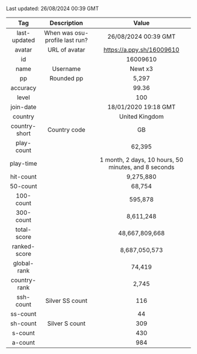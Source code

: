 Last updated: <!-- osu-last-updated -->26/08/2024 00:39 GMT<!-- osu-last-updated -->

|      Tag      |          Description           |                                              Value                                               |
| :-----------: | :----------------------------: | :----------------------------------------------------------------------------------------------: |
| last-updated  | When was osu-profile last run? |                <!-- osu-last-updated -->26/08/2024 00:39 GMT<!-- osu-last-updated -->                |
|    avatar     |         URL of avatar          |                 <!-- osu-avatar -->https://a.ppy.sh/16009610<!-- osu-avatar -->                  |
|      id       |                                |                              <!-- osu-id -->16009610<!-- osu-id -->                              |
|     name      |            Username            |                            <!-- osu-name -->Newt x3<!-- osu-name -->                             |
|      pp       |           Rounded pp           |                               <!-- osu-pp -->5,297<!-- osu-pp -->                                |
|   accuracy    |                                |                         <!-- osu-accuracy -->99.36<!-- osu-accuracy -->                          |
|     level     |                                |                             <!-- osu-level -->100<!-- osu-level -->                              |
|   join-date   |                                |                   <!-- osu-join-date -->18/01/2020 19:18 GMT<!-- osu-join-date -->                   |
|    country    |                                |                      <!-- osu-country -->United Kingdom<!-- osu-country -->                      |
| country-short |          Country code          |                      <!-- osu-country-short -->GB<!-- osu-country-short -->                      |
|  play-count   |                                |                       <!-- osu-play-count -->62,395<!-- osu-play-count -->                       |
|   play-time   |                                | <!-- osu-play-time -->1 month, 2 days, 10 hours, 50 minutes, and 8 seconds<!-- osu-play-time --> |
|   hit-count   |                                |                      <!-- osu-hit-count -->9,275,880<!-- osu-hit-count -->                       |
|   50-count    |                                |                         <!-- osu-50-count -->68,754<!-- osu-50-count -->                         |
|   100-count   |                                |                       <!-- osu-100-count -->595,878<!-- osu-100-count -->                        |
|   300-count   |                                |                      <!-- osu-300-count -->8,611,248<!-- osu-300-count -->                       |
|  total-score  |                                |                  <!-- osu-total-score -->48,667,809,668<!-- osu-total-score -->                  |
| ranked-score  |                                |                 <!-- osu-ranked-score -->8,687,050,573<!-- osu-ranked-score -->                  |
|  global-rank  |                                |                      <!-- osu-global-rank -->74,419<!-- osu-global-rank -->                      |
| country-rank  |                                |                     <!-- osu-country-rank -->2,745<!-- osu-country-rank -->                      |
|   ssh-count   |        Silver SS count         |                         <!-- osu-ssh-count -->116<!-- osu-ssh-count -->                          |
|   ss-count    |                                |                           <!-- osu-ss-count -->44<!-- osu-ss-count -->                           |
|   sh-count    |         Silver S count         |                          <!-- osu-sh-count -->309<!-- osu-sh-count -->                           |
|    s-count    |                                |                           <!-- osu-s-count -->430<!-- osu-s-count -->                            |
|    a-count    |                                |                           <!-- osu-a-count -->984<!-- osu-a-count -->                            |
